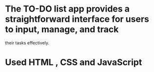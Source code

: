 # The TO-DO list app provides a straightforward interface for users to input, manage, and track
their tasks effectively. 
# Used HTML , CSS and JavaScript
